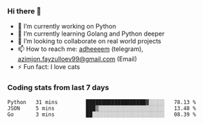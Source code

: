 ### Hi there 👋

<!--
**adheeeem/adheeeem** is a ✨ _special_ ✨ repository because its `README.md` (this file) appears on your GitHub profile.

Here are some ideas to get you started:
-->
- 🔭 I’m currently working on Python
- 🌱 I’m currently learning Golang and Python deeper
- 👯 I’m looking to collaborate on real world projects
- 📫 How to reach me: [adheeeem](https://t.me/adheeeem) (telegram), azimjon.fayzulloev99@gmail.com (Email)
- ⚡ Fun fact: I love cats 


### Coding stats from last 7 days
<!--START_SECTION:waka-->

```text
Python   31 mins         ███████████████████▓░░░░░   78.13 %
JSON     5 mins          ███▒░░░░░░░░░░░░░░░░░░░░░   13.48 %
Go       3 mins          ██░░░░░░░░░░░░░░░░░░░░░░░   08.39 %
```

<!--END_SECTION:waka-->
